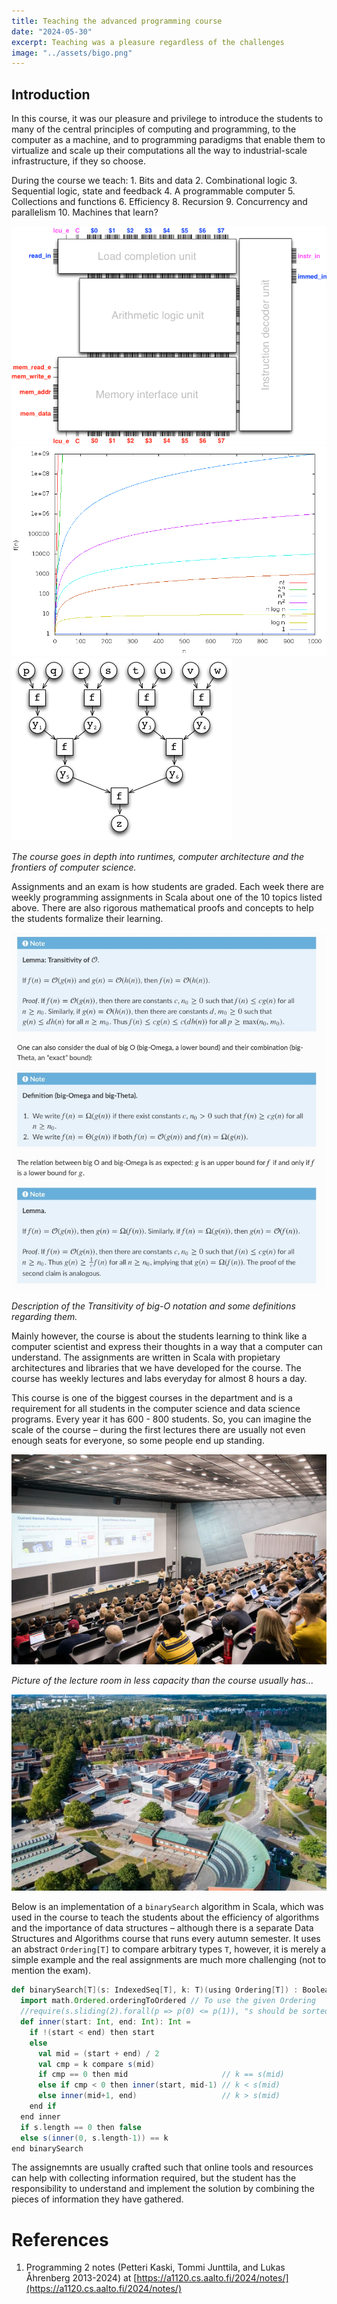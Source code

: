 ```yaml
---
title: Teaching the advanced programming course
date: "2024-05-30"
excerpt: Teaching was a pleasure regardless of the challenges
image: "../assets/bigo.png"
---
```


## Introduction
In this course, it was our pleasure and privilege to introduce the students to many of the central principles of computing and programming, to the computer as a machine, and to programming paradigms that enable them to virtualize and scale up their computations all the way to industrial-scale infrastructure, if they so choose. 

During the course we teach:
    1. Bits and data
    2. Combinational logic
    3. Sequential logic, state and feedback
    4. A programmable computer
    5. Collections and functions
    6. Efficiency
    8. Recursion
    9. Concurrency and parallelism
    10. Machines that learn?

![Decoder unit](../images/programming/decoder_unit.jpg) ![O functions log](../images/programming/O-funcs-log.jpg) ![Sum DAG performance](../images/programming/sum-dag-perf.jpg)

*The course goes in depth into runtimes, computer architecture and the frontiers of computer science.*

Assignments and an exam is how students are graded. Each week there are weekly programming assignments in Scala about one of the 10 topics listed above. 
There are also rigorous mathematical proofs and concepts to help the students formalize their learning. 

![Concepts](../images/programming/concepts.jpg)

*Description of the Transitivity of big-O notation and some definitions regarding them.*

Mainly however, the course is about the students learning to think like a computer scientist and express their thoughts in a way that a computer can understand.
The assignments are written in Scala with propietary architectures and libraries that we have developed for the course. The course has weekly lectures and labs everyday for almost 8 hours a day.

This course is one of the biggest courses in the department and is a requirement for all students in the computer science and data science programs. Every year it has 600 - 800 students. So, you can imagine the scale of the course – during the first lectures there are usually not even enough seats for everyone, so some people end up standing. 

![CS Building](../images/programming/csbld.jpg)

*Picture of the lecture room in less capacity than the course usually has...*

![Aalto](../images/programming/aalto.jpg)

Below is an implementation of a `binarySearch` algorithm in Scala, which was used in the course to teach the students about the efficiency of algorithms and the importance of data structures – although there is a separate Data Structures and Algorithms course that runs every autumn semester. It uses an abstract `Ordering[T]` to compare arbitrary types `T`, however, it is merely a simple example and the real assignments are much more challenging (not to mention the exam). 

```scala
def binarySearch[T](s: IndexedSeq[T], k: T)(using Ordering[T]) : Boolean =
  import math.Ordered.orderingToOrdered // To use the given Ordering
  //require(s.sliding(2).forall(p => p(0) <= p(1)), "s should be sorted")
  def inner(start: Int, end: Int): Int =
    if !(start < end) then start
    else
      val mid = (start + end) / 2
      val cmp = k compare s(mid)
      if cmp == 0 then mid                     // k == s(mid)
      else if cmp < 0 then inner(start, mid-1) // k < s(mid)
      else inner(mid+1, end)                   // k > s(mid)
    end if
  end inner
  if s.length == 0 then false
  else s(inner(0, s.length-1)) == k
end binarySearch
```

The assignemnts are usually crafted such that online tools and resources can help with collecting information required, but the student has the responsibility to understand and implement the solution by combining the pieces of information they have gathered.

# References

1. Programming 2 notes (Petteri Kaski, Tommi Junttila, and Lukas Åhrenberg 2013-2024) at [https://a1120.cs.aalto.fi/2024/notes/](https://a1120.cs.aalto.fi/2024/notes/)
